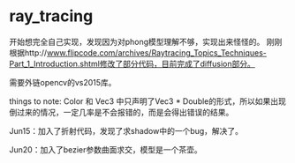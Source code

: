 ﻿# ray_tracing
开始想完全自己实现，发现因为对phong模型理解不够，实现出来怪怪的。
刚刚根据http://www.flipcode.com/archives/Raytracing_Topics_Techniques-Part_1_Introduction.shtml修改了部分代码，目前完成了diffusion部分。

需要外链opencv的vs2015库。

things to note:
Color 和 Vec3 中只声明了Vec3 * Double的形式，所以如果出现倒过来的情况，一定几率是不会报错的，而是会得出错误的结果。

Jun15：加入了折射代码，发现了求shadow中的一个bug，解决了。

Jun20：加入了bezier参数曲面求交，模型是一个茶壶。